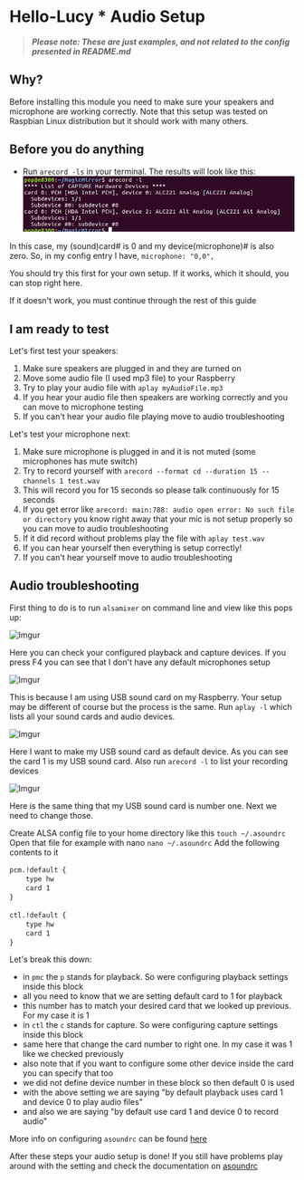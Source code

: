 # Hello-Lucy * Audio Setup

> ***Please note: These are just examples, and not related to the config presented in README.md***

## Why?

Before installing this module you need to make sure your speakers and microphone are working correctly.
Note that this setup was tested on Raspbian Linux distribution but it should work with many others.

## Before you do anything
* Run `arecord -ls` in your terminal.
The results will look like this:
![](images/1.png)

In this case, my (sound)card# is 0 and my device(microphone)# is also zero.
So, in my config entry I have, `microphone: "0,0",`

You should try this first for your own setup. If it works, which it should, you can stop right here.

If it doesn't work, you must continue through the rest of this guide

## I am ready to test

Let's first test your speakers:

1. Make sure speakers are plugged in and they are turned on
2. Move some audio file (I used mp3 file) to your Raspberry
3. Try to play your audio file with `aplay myAudioFile.mp3`
4. If you hear your audio file then speakers are working correctly and you can move to microphone testing
5. If you can't hear your audio file playing move to audio troubleshooting

Let's test your microphone next:

1. Make sure microphone is plugged in and it is not muted (some microphones has mute switch)
2. Try to record yourself with `arecord --format cd --duration 15 --channels 1 test.wav`
3. This will record you for 15 seconds so please talk continuously for 15 seconds
4. If you get error like `arecord: main:788: audio open error: No such file or directory` you know right away that your mic is not setup properly so you can move to audio troubleshooting
5. If it did record without problems play the file with `aplay test.wav`
6. If you can hear yourself then everything is setup correctly!
7. If you can't hear yourself move to audio troubleshooting

## Audio troubleshooting

First thing to do is to run `alsamixer` on command line and view like this pops up:

![Imgur](https://i.imgur.com/vXZzssQ.png)

Here you can check your configured playback and capture devices. If you press F4 you can see that I don't have any default microphones setup

![Imgur](https://i.imgur.com/ZDyInq9.png)

This is because I am using USB sound card on my Raspberry. Your setup may be different of course but the process is the same.
Run `aplay -l` which lists all your sound cards and audio devices.

![Imgur](https://i.imgur.com/72GDxex.png)

Here I want to make my USB sound card as default device. As you can see the card 1 is my USB sound card.
Also run `arecord -l` to list your recording devices

![Imgur](https://i.imgur.com/frl5K6s.png)

Here is the same thing that my USB sound card is number one. Next we need to change those.

Create ALSA config file to your home directory like this `touch ~/.asoundrc`
Open that file for example with nano `nano ~/.asoundrc`
Add the following contents to it

```
pcm.!default {
    type hw
    card 1
}

ctl.!default {
    type hw
    card 1
}
```

Let's break this down:

* in `pmc` the `p` stands for playback. So were configuring playback settings inside this block
* all you need to know that we are setting default card to 1 for playback
* this number has to match your desired card that we looked up previous. For my case it is 1
* in `ctl` the `c` stands for capture. So were configuring capture settings inside this block
* same here that change the card number to right one. In my case it was 1 like we checked previously
* also note that if you want to configure some other device inside the card you can specify that too
* we did not define device number in these block so then default 0 is used
* with the above setting we are saying "by default playback uses card 1 and device 0 to play audio files"
* and also we are saying "by default use card 1 and device 0 to record audio"

More info on configuring `asoundrc` can be found [here](https://www.alsa-project.org/main/index.php/Asoundrc)

After these steps your audio setup is done! If you still have problems play around with the setting and check the documentation on [asoundrc](https://www.alsa-project.org/main/index.php/Asoundrc)
